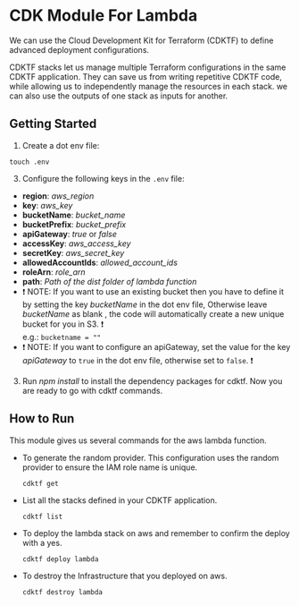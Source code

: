 # CDK Module For Lambda

We can use the Cloud Development Kit for Terraform (CDKTF) to define advanced deployment configurations.

CDKTF stacks let us manage multiple Terraform configurations in the same CDKTF application. They can save us from writing repetitive CDKTF code, while allowing us to independently manage the resources in each stack. we can also use the outputs of one stack as inputs for another.

## Getting Started

1. Create a dot env file:  
  ```shell
  touch .env
  ```

3. Configure the following keys in the `.env` file:  
  * **region**: *aws_region*  
  * **key**: *aws_key*   
  * **bucketName**: *bucket_name*  
  * **bucketPrefix**: *bucket_prefix*
  * **apiGateway**: *true* or *false*
  * **accessKey**: *aws_access_key*
  * **secretKey**: *aws_secret_key*
  * **allowedAccountIds**: *allowed_account_ids*
  * **roleArn**: *role_arn*
  * **path**: *Path of the dist folder of lambda function*
  * :exclamation: NOTE: If you want to use an existing bucket then you have to define it by setting the key *bucketName* in the dot env file, Otherwise leave *bucketName* as blank , the code will automatically create a new unique bucket for you in S3. :exclamation:  
    e.g.: `bucketname = ""`
  * :exclamation: NOTE: If you want to configure an apiGateway, set the value for the key *apiGateway* to `true` in the dot env file, otherwise set to `false`. :exclamation:    

3. Run *npm install* to install the dependency packages for cdktf. Now you are ready to go with cdktf commands.

## How to Run
This module gives us several commands for the aws lambda function.  
* To generate the random provider. This configuration uses the random provider to ensure the IAM role name is unique.  
  ```shell
  cdktf get 
  ```
* List all the stacks defined in your CDKTF application.  
  ```shell
  cdktf list
  ``` 
* To deploy the lambda stack on aws and remember to confirm the deploy with a yes.  
  ```shell
  cdktf deploy lambda
  ```
* To destroy the Infrastructure that you deployed on aws.  
  ```shell
  cdktf destroy lambda
  ```
